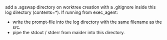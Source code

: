 add a .agswap directory on worktree creation with a .gitignore inside this log directory (contents=*).
If running from exec_agent:
- write the prompt-file into the log directory with the same filename as the src.
- pipe the stdout / stderr from maider into this directory.